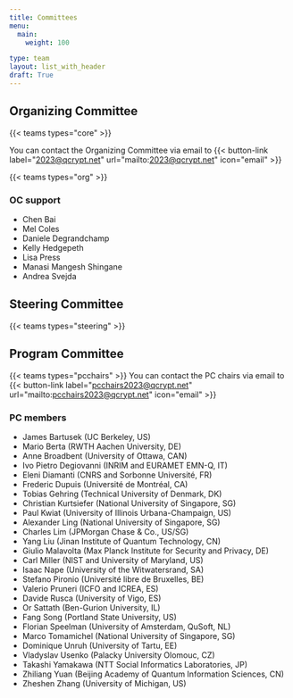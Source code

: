 ```yaml
---
title: Committees
menu:
  main:
    weight: 100

type: team
layout: list_with_header
draft: True
---
```


<!-- To make all this possible, these people are working behind the scenes. -->

## Organizing Committee

<!-- {{< teams types="core=Main Organizers,org=Organizers" >}} -->
{{< teams types="core" >}}

You can contact the Organizing Committee via email to {{< button-link label="2023@qcrypt.net" url="mailto:2023@qcrypt.net" icon="email" >}}

{{< teams types="org" >}}

### OC support
* Chen Bai
* Mel Coles
* Daniele Degrandchamp
* Kelly Hedgepeth
* Lisa Press
* Manasi Mangesh Shingane
* Andrea Svejda

## Steering Committee

{{< teams types="steering" >}}


<!-- ## Advisory  Committee

{{< teams types="advisory" >}}

-->
## Program Committee

{{< teams types="pcchairs" >}}
You can contact the PC chairs via email to {{< button-link label="pcchairs2023@qcrypt.net" url="mailto:pcchairs2023@qcrypt.net" icon="email" >}}<br>

### PC members
* James Bartusek (UC Berkeley, US)
* Mario Berta (RWTH Aachen University, DE)
* Anne Broadbent (University of Ottawa, CAN)
* Ivo Pietro Degiovanni (INRIM and EURAMET EMN-Q, IT)
* Eleni Diamanti (CNRS and Sorbonne Université, FR)
* Frederic Dupuis (Université de Montréal, CA)
* Tobias Gehring (Technical University of Denmark, DK)
* Christian Kurtsiefer (National University of Singapore, SG)
* Paul Kwiat (University of Illinois Urbana-Champaign, US)
* Alexander Ling (National University of Singapore, SG)
* Charles Lim (JPMorgan Chase & Co., US/SG)
* Yang Liu (Jinan Institute of Quantum Technology, CN)
* Giulio Malavolta (Max Planck Institute for Security and Privacy, DE)
* Carl Miller (NIST and University of Maryland, US)
* Isaac Nape (University of the Witwatersrand, SA)
* Stefano Pironio (Université libre de Bruxelles, BE)
* Valerio Pruneri (ICFO and ICREA, ES)
* Davide  Rusca (University of Vigo, ES)
* Or Sattath (Ben-Gurion University, IL)
* Fang Song (Portland State University, US)
* Florian Speelman (University of Amsterdam, QuSoft, NL)
* Marco Tomamichel (National University of Singapore, SG)
* Dominique Unruh (University of Tartu, EE)
* Vladyslav Usenko (Palacky University Olomouc, CZ)
* Takashi Yamakawa (NTT Social Informatics Laboratories, JP)
* Zhiliang Yuan (Beijing Academy of Quantum Information Sciences, CN)
* Zheshen Zhang (University of Michigan, US)

